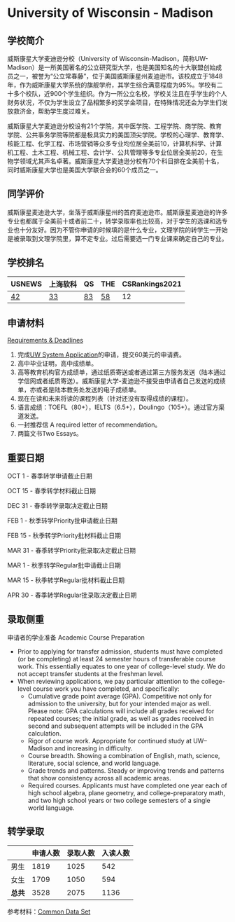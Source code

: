 # University of Wisconsin - Madison

## 学校简介
威斯康星大学麦迪逊分校（University of Wisconsin-Madison，简称UW-Madison）是一所美国著名的公立研究型大学，也是美国知名的十大联盟创始成员之一，被誉为“公立常春藤”，位于美国威斯康星州麦迪逊市。该校成立于1848年，作为威斯康星大学系统的旗舰学府，其学生综合满意程度为95%。学校有二十多个校队，近900个学生组织。作为一所公立名校，学校关注且在乎学生的个人财务状况，不仅为学生设立了品相繁多的奖学金项目，在特殊情况还会为学生们发放救济金，帮助学生度过难关。

威斯康星大学麦迪逊分校设有21个学院，其中医学院、工程学院、商学院、教育学院、公共事务学院等院都是极具实力的美国顶尖学院。学校的心理学、教育学、核能工程、化学工程、市场营销等众多专业均位居全美前10，计算机科学、计算机工程、土木工程、机械工程、会计学、公共管理等多专业位居全美前20，在生物学领域尤其声名卓著。威斯康星大学麦迪逊分校有70个科目排在全美前十名，同时威斯康星大学也是美国大学联合会的60个成员之一。

## 同学评价

威斯康星麦迪逊大学，坐落于威斯康星州的首府麦迪逊市。威斯康星麦迪逊的许多专业也都属于全美前十或者前二十，转学录取率也比较高，对于学生的选课和选专业也十分友好。因为不管你申请的时候填的是什么专业，文理学院的转学生一开始是被录取到文理学院里，算不定专业。过后需要选一门专业课来确定自己的专业。

## 学校排名

| USNEWS | 上海软科 | QS | THE | CSRankings2021 |
| --- | --- | --- | --- | ---|
| [42](https://www.usnews.com/best-colleges/university-of-wisconsin-3895) | [33](https://www.shanghairanking.com/institution/university-of-wisconsin-madison) | [83](https://www.topuniversities.com/universities/university-wisconsin-madison) | [58](https://www.timeshighereducation.com/world-university-rankings/university-wisconsin-madison) | 12 |

## 申请材料

[Requirements & Deadlines](https://admissions.wisc.edu/apply-as-a-transfer/)

1. 完成[UW System Application](https://apply.wisconsin.edu/)的申请，提交60美元的申请费。
2. 高中毕业证明，高中成绩单。
3. 高等教育机构官方成绩单，通过纸质寄送或者通过第三方服务发送（陆本通过学信网或者纸质寄送）。威斯康星大学-麦迪逊不接受由申请者自己发送的成绩单，亦或者是陆本教务处发送的电子成绩单。
4. 现在在读和未来将读的课程列表（针对还没有取得成绩的课程）。
5. 语言成绩：TOEFL（80+），IELTS（6.5+），Doulingo（105+）。通过官方渠道发送。
6. 一封推荐信 A required letter of recommendation。
7. 两篇文书Two Essays。

## 重要日期

OCT 1 - 春季转学申请截止日期

OCT 15 - 春季转学材料截止日期

DEC 31 - 春季转学录取决定截止日期

FEB 1 - 秋季转学Priority批申请截止日期

FEB 15 - 秋季转学Priority批材料截止日期

MAR 31 - 春季转学Priority批录取决定截止日期

MAR 1 - 秋季转学Regular批申请截止日期

MAR 15 - 秋季转学Regular批材料截止日期

APR 30 - 春季转学Regular批录取决定截止日期


## 录取侧重

申请者的学业准备 Academic Course Preparation

- Prior to applying for transfer admission, students must have completed (or be completing) at least 24 semester hours of transferable course work. This essentially equates to one year of college-level study. We do not accept transfer students at the freshman level.
- When reviewing applications, we pay particular attention to the college-level course work you have completed, and specifically:
  - Cumulative grade point average (GPA). Competitive not only for admission to the university, but for your intended major as well. Please note: GPA calculations will   include all grades received for repeated courses; the initial grade, as well as grades received in second and subsequent attempts will be included in the GPA       calculation.
  - Rigor of course work. Appropriate for continued study at UW–Madison and increasing in difficulty.
  - Course breadth. Showing a combination of English, math, science, literature, social science, and world language.
  - Grade trends and patterns. Steady or improving trends and patterns that show consistency across all academic areas.
  - Required courses. Applicants must have completed one year each of high school algebra, plane geometry, and college-preparatory math, and two high school years or two college semesters of a single world language.

## 转学录取

| | 申请人数 | 录取人数 | 入读人数 |
|---|---|---|---|
| 男生 | 1819 | 1025 | 542 |
| 女生 | 1709 | 1050 | 594|
| **总共** | 3528 | 2075 | 1136 |

参考材料：[Common Data Set](https://uwmadison.app.box.com/s/bbsb2m0rak1hktv3x7efx3k1heiwumzt)
